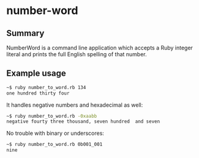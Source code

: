 # number-word

## Summary
NumberWord is a command line application which accepts a Ruby integer literal and prints the full English spelling of that number.

## Example usage

```bash
~$ ruby number_to_word.rb 134
one hundred thirty four
```

It handles negative numbers and hexadecimal as well:
```bash
~$ ruby number_to_word.rb -0xaabb
negative fourty three thousand, seven hundred  and seven
```

No trouble with binary or underscores: 
```bash
~$ ruby number_to_word.rb 0b001_001
nine
```


